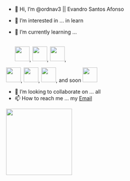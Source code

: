 - 👋 Hi, I’m @ordnav3 || Evandro Santos Afonso
- 👀 I’m interested in ... in learn
- 🌱 I’m currently learning ...
  
   <br>    
  <img src="https://cdn.jsdelivr.net/gh/devicons/devicon@latest/icons/javascript/javascript-original.svg" width="40" height="40" />,
  <img src="https://cdn.jsdelivr.net/gh/devicons/devicon@latest/icons/html5/html5-original.svg" width="40" height="40" />, 
  <img src="https://cdn.jsdelivr.net/gh/devicons/devicon@latest/icons/css3/css3-original.svg" width="40" height="40" />,
 <img src="https://cdn.jsdelivr.net/gh/devicons/devicon@latest/icons/sass/sass-original.svg" width="40" height="40"/>,
 <img src="https://cdn.jsdelivr.net/gh/devicons/devicon@latest/icons/less/less-plain-wordmark.svg" width="40" height="40"/>,
<img src="https://cdn.jsdelivr.net/gh/devicons/devicon@latest/icons/typescript/typescript-original.svg" width="40" height="40"/>,
and soon <img src="https://cdn.jsdelivr.net/gh/devicons/devicon@latest/icons/java/java-original-wordmark.svg" width="40" height="40" />
<br>  

- 💞️ I’m looking to collaborate on ... all
- 📫 How to reach me ... my [Email](mailto:evandrosantosafonso@live.com)

<a href="https://github.com/seu-ordnav3">
<img loading="lazy" height="180em" src="https://github-readme-stats.vercel.app/api/top-langs/?username=ordnav3&layout=compact&langs_count=7&theme=dracula"/>


<!---
ordnav3/ordnav3 is a ✨ special ✨ repository because its `README.md` (this file) appears on your GitHub profile.
You can click the Preview link to take a look at your changes.
--->
